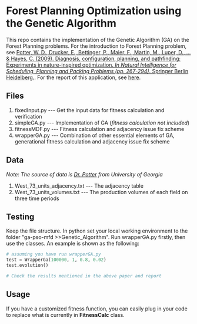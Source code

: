# Forest Planning Optimization using the Genetic Algorithm

This repo contains the implementation of the Genetic Algorithm (GA) on the Forest Planning problems. For the introduction to Forest Planning problem, see <a href="https://www.researchgate.net/profile/Walter_Potter/publication/225377320_Diagnosis_Configuration_Planning_and_Pathfinding_Experiments_in_Nature-Inspired_Optimization/links/54c7bc950cf22d626a3700b0.pdf">Potter, W. D., Drucker, E., Bettinger, P., Maier, F., Martin, M., Luper, D., ... & Hayes, C. (2009). Diagnosis, configuration, planning, and pathfinding: Experiments in nature-inspired optimization. <i>In Natural Intelligence for Scheduling, Planning and Packing Problems (pp. 267-294)</i>. Springer Berlin Heidelberg.</a>. For the report of this application, see <a href="#">here</a>.

## Files

1. fixedInput.py --- Get the input data for fitness calculation and verification
2. simpleGA.py --- Implementation of GA (<i>fitness calculation not included</i>)
3. fitnessMDF.py --- Fitness calculation and adjacency issue fix scheme
4. wrapperGA.py --- Combination of other essential elements of GA, generational fitness calculation and adjacency issue fix scheme

## Data

<i>Note: The source of data is <a href="http://cobweb.cs.uga.edu/~potter/" target="_blank">Dr. Potter</a> from University of Georgia</i>

1. West_73_units_adjacency.txt --- The adjacency table
2. West_73_units_volumes.txt --- The production volumes of each field on three time periods

## Testing

Keep the file structure. In python set your local working environment to the folder "ga-pso-mfd >>Genetic_Algorithm". Run wrapperGA.py firstly, then use the classes. An example is shown as the following:

```python
# assuming you have run wrapperGA.py
test = WrapperGa(100000, 1, 0.8, 0.02)
test.evolution()

# Check the results mentioned in the above paper and report
```

## Usage

If you have a customized fitness function, you can easily plug in your code to replace what is currently in <strong>FitnessCalc</strong> class.